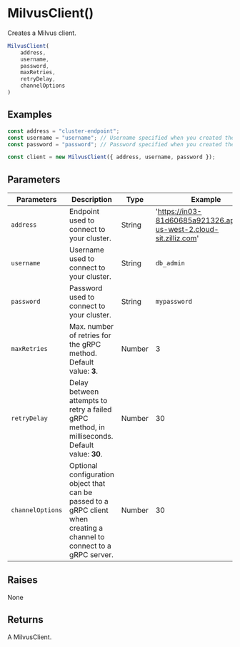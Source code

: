 # MilvusClient()

Creates a Milvus client.

```javascript
MilvusClient(
    address,
    username,
    password,
    maxRetries,
    retryDelay,
    channelOptions
)
```

## Examples

```javascript
const address = "cluster-endpoint";
const username = "username"; // Username specified when you created the cluster
const password = "password"; // Password specified when you created the cluster

const client = new MilvusClient({ address, username, password });
```

## Parameters

| Parameters      | Description                                                                                                              | Type   | Example             |
| --------------- | ------------------------------------------------------------------------------------------------------------------------ | ------ | ------------------- |
| `address`         |  Endpoint used to connect to your cluster.                                                                                                    | String | 'https://in03-81d60685a921326.api.aws-us-west-2.cloud-sit.zilliz.com' |
| `username`       | Username used to connect to your cluster.                                                                                   | String | `db_admin`              |
| `password`        | Password used to connect to your cluster.                                                                                    | String | `mypassword`              |
| `maxRetries`     | Max. number of retries for the gRPC method. Default value: **3**.                                                               | Number | 3                   |
| `retryDelay`     | Delay between attempts to retry a failed gRPC method, in milliseconds. Default value: **30**.                                        | Number | 30                  |
| `channelOptions` | Optional configuration object that can be passed to a gRPC client when creating a channel to connect to a gRPC server. | Number | 30                  |

## Raises

None

## Returns

A MilvusClient.
